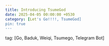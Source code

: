 ```yaml
---
title: Introducing TsumeGod
date: 2025-04-05 00:00:00 +0530
category: [Let's Go!!!!, TsumeGod]
pin: true
---
```


tag: [Go, Baduk, Weiqi, Tsumego, Telegram Bot]